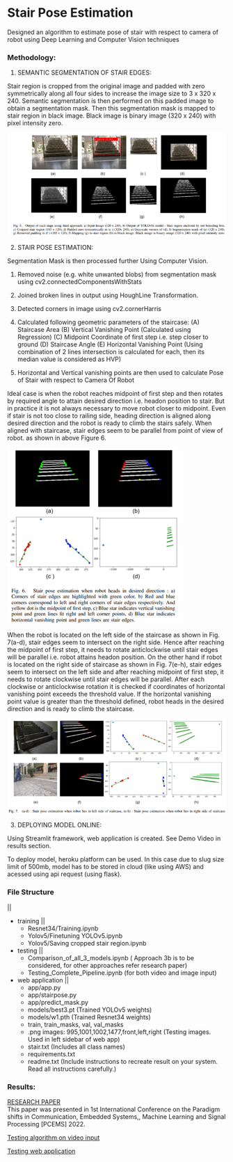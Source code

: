 # Stair Pose Estimation

Designed an algorithm to estimate pose of stair with respect to camera of robot using Deep Learning and Computer Vision techniques

### Methodology:

1) SEMANTIC SEGMENTATION OF STAIR EDGES:

Stair region is cropped from the original image and padded with zero symmetrically along all four sides to increase the image size to 3 x 320 x 240. 
Semantic segmentation is then performed on this padded image to obtain a segmentation mask. Then this segmentation mask is mapped to stair region in black image. Black image is binary image (320 x 240) with pixel intensity zero. 

<img src="Images/rp_fig1.png" /> 

2) STAIR POSE ESTIMATION:

Segmentation Mask is then processed further Using Computer Vision.

1. Removed noise (e.g. white unwanted blobs) from segmentation mask using cv2.connectedComponentsWithStats

2. Joined broken lines in output using HoughLine Transformation.

3. Detected corners in image using cv2.cornerHarris

4. Calculated following geometric parameters of the staircase:
      (A) Staircase Area
      (B) Vertical Vanishing Point (Calculated using Regression)
      (C) Midpoint Coordinate of first step i.e. step closer to ground
      (D) Staircase Angle
      (E) Horizontal Vanishing Point (Using combination of 2 lines intersection is calculated for each, then its median value is considered as HVP)
 
5. Horizontal and Vertical vanishing points are then used to calculate Pose of Stair with respect to Camera Of Robot

Ideal case is when the robot reaches midpoint of first step and then rotates by required angle to attain desired direction i.e. headon position to stair. But in practice it is not always necessary to move robot closer to midpoint. Even if stair is not too close to railing side, heading direction is aligned along
desired direction and the robot is ready to climb the stairs safely. When aligned with staircase, stair edges seem to be parallel from point of view of robot.
as shown in above Figure 6. 

<img src="Images/rp_fig2.png"/> 

When the robot is located on the left side of the staircase as shown in Fig. 7(a-d), stair edges seem to intersect on the right side. Hence after reaching the midpoint of first step, it needs to rotate anticlockwise until stair edges will be parallel i.e. robot attains headon position. On the other hand if robot is located on the right side of staircase as shown in Fig. 7(e-h), stair edges seem to intersect on the left side and after reaching midpoint of first step, it needs to rotate clockwise until stair edges will be parallel. After each clockwise or anticlockwise rotation it is checked if coordinates of horizontal vanishing point exceeds the threshold value. If the horizontal vanishing point value is greater than the threshold defined, robot heads in the desired direction and is ready to climb the staircase.

<img src="Images/rp_fig3.png"/> 

3) DEPLOYING MODEL ONLINE:

Using Streamlit framework, web application is created. See Demo Video in results section.

To deploy model, heroku platform can be used. In this case due to slug size limit of 500mb, model has to be stored in cloud (like using AWS) and acessed using api request (using flask). 

### File Structure

||
- training 
  ||
  - Resnet34/Training.ipynb
  - Yolov5/Finetuning YOLOv5.ipynb
  - Yolov5/Saving cropped stair region.ipynb
- testing
  ||
  - Comparison_of_all_3_models.ipynb ( Approach 3b is to be considered, for other approaches refer research paper)
  - Testing_Complete_Pipeline.ipynb (for both video and image input)
- web application
  ||
  - app/app.py
  - app/stairpose.py
  - app/predict_mask.py
  - models/best3.pt (Trained YOLOv5 weights)
  - models/w1.pth   (Trained Resnet34 weights)
  - train, train_masks, val, val_masks
  - .png images: 995,1001,1002,1477,front,left,right (Testing images. Used in left sidebar of web app)
  - stair.txt (Includes all class names)
  - requirements.txt 
  - readme.txt (Include instructions to recreate result on your system. Read all instructions carefully.)

### Results:

[RESEARCH PAPER](https://drive.google.com/file/d/1dkICxPhttYv9eMlcAFcu43WNYdF3IjJi/view?usp=drivesdk)  
This paper was presented in 1st International Conference on the Paradigm shifts in Communication, Embedded Systems,, Machine Learning and Signal Processing [PCEMS] 2022.

[Testing algorithm on video input](https://drive.google.com/file/d/1Z37BnEsa8wNj3Tnn3V4Codw2Mxx0Hu7v/view?usp=sharing)

[Testing web application](https://drive.google.com/file/d/1dPF2OP07s0LW6-wLI2noRfTZ8BC8ct1r/view?usp=drivesdk)
